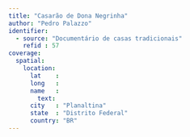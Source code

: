 ```yaml
---
title: "Casarão de Dona Negrinha"
author: "Pedro Palazzo"
identifier:
  - source: "Documentário de casas tradicionais"
    refid : 57
coverage:
  spatial:
    location:
      lat    :
      long   :
      name   :
        text:
      city   : "Planaltina"
      state  : "Distrito Federal"
      country: "BR"
---
```


